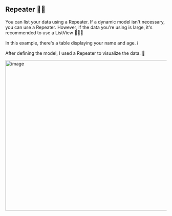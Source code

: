 ## Repeater 🐦‍🔥

You can list your data using a Repeater. If a dynamic model isn't necessary, you can use a Repeater. However, if the data you're using is large, it's recommended to use a ListView 🧑🏻‍💻

In this example, there's a table displaying your name and age. ℹ️

After defining the model, I used a Repeater to visualize the data. 🛜

<img width="737" height="470" alt="image" src="https://github.com/user-attachments/assets/ab4b09b9-3e7d-4f4a-989e-3b0afd98c12a" />

